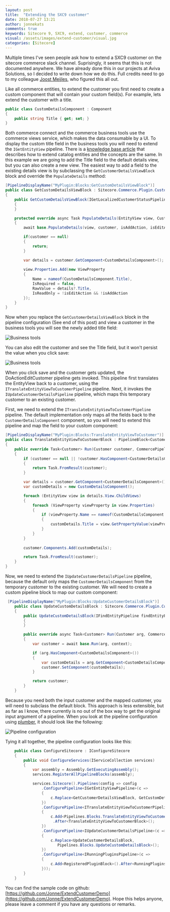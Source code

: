 ```yaml
---
layout: post
title:  "Extending the SXC9 customer"
date: 2018-07-27 13:21
author: jonnekats
comments: true
keywords: Sitecore 9, SXC9, extend, customer, commerce
visual: /assets/images/extend-customer/visual.jpg
categories: [Sitecore]
---
```

Multiple times I've seen people ask how to extend a SXC9 customer on the sitecore commerce slack channel. Suprisingly, it seems that this is not documented anywhere. We have already done this in our projects at Aviva Solutions, so I decided to write down how we do this. Full credits need to go to my colleague [Joost Meijles](https://twitter.com/joostmeijles), who figured this all out. 

Like all commerce entities, to extend the customer you first need to create a custom component that will contain your custom field(s). For example, lets extend the customer with a title. 

``` csharp
public class CustomDetailsComponent : Component
{
    public string Title { get; set; }
}
```

Both commerce connect and the commerce business tools use the commerce views service, which makes the data consumable by a UI. To display the custom title field in the business tools you will need to extend the `IGetEntityView` pipeline. There is a [knowledge base article](https://kb.sitecore.net/articles/083614) that describes how to extend catalog entities and the concepts are the same. In this example we are going to add the Title field to the default details view, but you can also create a new view. The easiest way to add a field to the existing details view is by subclassing the `GetCustomerDetailsViewBlock` block and override the `PopulateDetails` method:

``` csharp
[PipelineDisplayName("MyPlugin:Blocks:GetCustomDetailsViewBlock")]
public class GetCustomDetailsViewBlock : Sitecore.Commerce.Plugin.Customers.GetCustomerDetailsViewBlock
{
    public GetCustomDetailsViewBlock(IGetLocalizedCustomerStatusPipeline getLocalizedCustomerStatusPipeline) : base(getLocalizedCustomerStatusPipeline)
    {
    }

    protected override async Task PopulateDetails(EntityView view, Customer customer, bool isAddAction, bool isEditAction, CommercePipelineExecutionContext context)
    {
        await base.PopulateDetails(view, customer, isAddAction, isEditAction, context);

        if(customer == null)
        {
            return;
        }

        var details = customer.GetComponent<CustomDetailsComponent>();
                    
        view.Properties.Add(new ViewProperty
        {
            Name = nameof(CustomDetailsComponent.Title),
            IsRequired = false,
            RawValue = details?.Title,
            IsReadOnly = !isEditAction && !isAddAction
        });
    }
}
```

Now when you replace the `GetCustomerDetailsViewBlock` block in the pipeline configuration (See end of this post) and view a customer in the business tools you will see the newly added title field:

![Business tools](/assets/images/extend-customer/details.jpg)
            
You can also edit the customer and see the Title field, but it won't persist the value when you click save:

![Business tools](/assets/images/extend-customer/edit.jpg)

When you click save and the customer gets updated, the DoActionEditCustomer pipeline gets invoked. This pipeline first translates the EntityView back to a customer, using the `ITranslateEntityViewToCustomerPipeline` pipeline. Next, it invokes the `IUpdateCustomerDetailsPipeline` pipeline, which maps this temporary customer to an existing customer. 

First, we need to extend the `ITranslateEntityViewToCustomerPipeline` pipeline. The default implementation only maps all the fields back to the `CustomerDetailsComponent` component, so you will need to extend this pipeline and map the field to your custom component:

``` csharp
[PipelineDisplayName("MyPlugin:Blocks:TranslateEntityViewToCustomer")]
public class TranslateEntityViewToCustomerBlock : PipelineBlock<Customer, Customer, CommercePipelineExecutionContext>
{
    public override Task<Customer> Run(Customer customer, CommercePipelineExecutionContext context)
    {
        if (customer == null || !customer.HasComponent<CustomerDetailsComponent>())
        {
            return Task.FromResult(customer);
        }

        var details = customer.GetComponent<CustomerDetailsComponent>();
        var customDetails = new CustomDetailsComponent();

        foreach (EntityView view in details.View.ChildViews)
        {
            foreach (ViewProperty viewProperty in view.Properties)
            {
                if (viewProperty.Name == nameof(CustomDetailsComponent.Title))
                {
                    customDetails.Title = view.GetPropertyValue(viewProperty.Name)?.ToString();
                }
            }
        }
        
        customer.Components.Add(customDetails);

        return Task.FromResult(customer);
    }
}
```
Now, we need to extend the `IUpdateCustomerDetailsPipeline` pipeline, because the default only maps the `CustomerDetailsComponent` from the temporary customer to the existing customer. We will need to create a custom pipeline block to map our custom component:

``` csharp
 [PipelineDisplayName("MyPlugin:Blocks:UpdateCustomerDetailsBlock")]
    public class UpdateCustomDetailsBlock : Sitecore.Commerce.Plugin.Customers.UpdateCustomerDetailsBlock
    {
        public UpdateCustomDetailsBlock(IFindEntityPipeline findEntityPipeline) : base(findEntityPipeline)
        {
        }

        public override async Task<Customer> Run(Customer arg, CommercePipelineExecutionContext context)
        {
            var customer = await base.Run(arg, context);

            if (arg.HasComponent<CustomDetailsComponent>())
            {
                var customDetails = arg.GetComponent<CustomDetailsComponent>();
                customer.SetComponent(customDetails);
            }

            return customer;
        }
    }
```

Because you need both the input customer and the mapped customer, you will need to subclass the default block. This approach is less extensible, but as far as I know, there currently is no out of the box way to get the original input argument of a pipeline. When you look at the pipeline configuration using [plumber](http://plumber-sc.com/), it should look like the following:

![Pipeline configuration](/assets/images/extend-customer/updatepipeline.jpg)

Tying it all together, the pipeline configuration looks like this:

``` csharp
    public class ConfigureSitecore : IConfigureSitecore
    {
        public void ConfigureServices(IServiceCollection services)
        {
            var assembly = Assembly.GetExecutingAssembly();
            services.RegisterAllPipelineBlocks(assembly);

            services.Sitecore().Pipelines(config => config
                .ConfigurePipeline<IGetEntityViewPipeline>(c =>
                {
                    c.Replace<GetCustomerDetailsViewBlock, GetCustomDetailsViewBlock>();
                })
                .ConfigurePipeline<ITranslateEntityViewToCustomerPipeline>(c =>
                {
                    c.Add<Pipelines.Blocks.TranslateEntityViewToCustomerBlock>()
                     .After<TranslateEntityViewToCustomerBlock>();
                })
                .ConfigurePipeline<IUpdateCustomerDetailsPipeline>(c =>
                {
                    c.Replace<UpdateCustomerDetailsBlock,
                       Pipelines.Blocks.UpdateCustomDetailsBlock>();
                })
                .ConfigurePipeline<IRunningPluginsPipeline>(c =>
                {
                    c.Add<RegisteredPluginBlock>().After<RunningPluginsBlock>();
                }));
        }
    }
```

You can find the sample code on github: [https://github.com/Jonne/ExtendCustomerDemo](https://github.com/Jonne/ExtendCustomerDemo). Hope this helps anyone, please leave a comment if you have any questions or remarks.